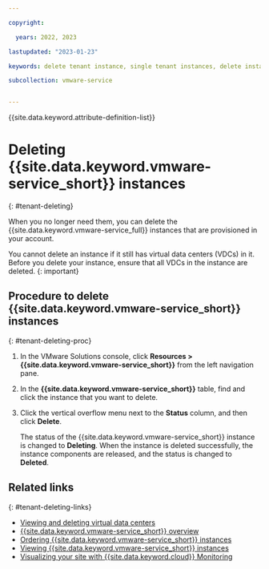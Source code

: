 ```yaml
---

copyright:

  years: 2022, 2023

lastupdated: "2023-01-23"

keywords: delete tenant instance, single tenant instances, delete instance, single tenant delete

subcollection: vmware-service


---
```


{{site.data.keyword.attribute-definition-list}}

# Deleting {{site.data.keyword.vmware-service_short}} instances
{: #tenant-deleting}

When you no longer need them, you can delete the {{site.data.keyword.vmware-service_full}} instances that are provisioned in your account.

You cannot delete an instance if it still has virtual data centers (VDCs) in it. Before you delete your instance, ensure that all VDCs in the instance are deleted.
{: important}

## Procedure to delete {{site.data.keyword.vmware-service_short}} instances
{: #tenant-deleting-proc}

1. In the VMware Solutions console, click **Resources > {{site.data.keyword.vmware-service_short}}** from the left navigation pane.
2. In the **{{site.data.keyword.vmware-service_short}}** table, find and click the instance that you want to delete.
3. Click the vertical overflow menu next to the **Status** column, and then click **Delete**.

   The status of the {{site.data.keyword.vmware-service_short}} instance is changed to **Deleting**. When the instance is deleted successfully, the instance components are released, and the status is changed to **Deleted**.

## Related links
{: #tenant-deleting-links}

* [Viewing and deleting virtual data centers](/docs/vmware-service?topic=vmware-service-vdc-view-delete)
* [{{site.data.keyword.vmware-service_short}} overview](/docs/vmware-service?topic=vmware-service-vmware-aas-overview)
* [Ordering {{site.data.keyword.vmware-service_short}} instances](/docs/vmware-service?topic=vmware-service-tenant-ordering)
* [Viewing {{site.data.keyword.vmware-service_short}} instances](/docs/vmware-service?topic=vmware-service-tenant-viewing)
* [Visualizing your site with {{site.data.keyword.cloud}} Monitoring](/docs/vmware-service?topic=vmware-service-single-tenant-monitoring)
